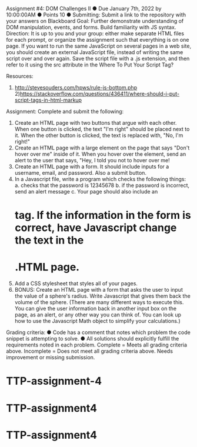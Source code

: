 Assignment #4: DOM Challenges II
●	Due January 7th, 2022 by 10:00:00AM
●	Points 10
●	Submitting: Submit a link to the repository with your answers on Blackboard
Goal:
Further demonstrate understanding of DOM manipulation, events, and forms. Build familiarity with JS syntax.
Direction:
It is up to you and your group: either make separate HTML files for each prompt, or organize the assignment such that everything is on one page. If you want to run the same JavaScript on several pages in a web site, you should create an external JavaScript file, instead of writing the same script over and over again. Save the script file with a .js extension, and then refer to it using the src attribute in the <script> tag.
Example: <script src="myscripts.js"></script>
Where To Put Your Script Tag?

Resources: 
1) http://stevesouders.com/hpws/rule-js-bottom.php
2)https://stackoverflow.com/questions/436411/where-should-i-put-script-tags-in-html-markup

Assignment:
Complete and submit the following:
1.	Create an HTML page with two buttons that argue with each other. When one button is clicked, the text "I'm right" should be placed next to it. When the other button is clicked, the text is replaced with, "No, I'm right!"
2.	Create an HTML page with a large element on the page that says "Don't hover over me" inside of it. When you hover over the element, send an alert to the user that says, "Hey, I told you not to hover over me!
3.	Create an HTML page with a form. It should include inputs for a username, email, and password. Also a submit button.
4.	In a Javascript file, write a program which checks the following things:
a.	checks that the password is 12345678
b.	if the password is incorrect, send an alert message
c.	Your page should also include an <h1> tag. If the information in the form is correct, have Javascript change the text in the <h1>.HTML page.
5.	Add a CSS stylesheet that styles all of your pages.
6.	BONUS: Create an HTML page with a form that asks the user to input the value of a sphere's radius. Write Javascript that gives them back the volume of the sphere. (There are many different ways to execute this. You can give the user information back in another input box on the page, as an alert, or any other way you can think of. You can look up how to use the Javascript Math object to simplify your calculations.)

Grading criteria:
●	Code has a comment that notes which problem the code snippet is attempting to solve.
●	All solutions should explicitly fulfill the requirements noted in each problem.
Complete = Meets all grading criteria above.
Incomplete = Does not meet all grading criteria above. Needs improvement or missing submission.
# TTP-assignment-4
# TTP-assignment4
# TTP-assignment4
